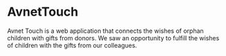 AvnetTouch
==========

Avnet Touch is a web application that connects the wishes of orphan children with gifts from donors. We saw an opportunity to fulfill the wishes of children with the gifts from our colleagues.
